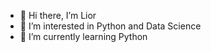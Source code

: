 - 👋 Hi there, I’m Lior
- 👀 I’m interested in Python and Data Science
- 🌱 I’m currently learning Python

<!---
JayJimbo/JayJimbo is a ✨ special ✨ repository because its `README.md` (this file) appears on your GitHub profile.
You can click the Preview link to take a look at your changes.
--->
